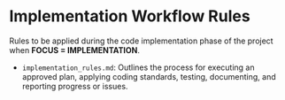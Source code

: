 # Implementation Workflow Rules

Rules to be applied during the code implementation phase of the project when **FOCUS = IMPLEMENTATION**.

- `implementation_rules.md`: Outlines the process for executing an approved plan, applying coding standards, testing, documenting, and reporting progress or issues.
